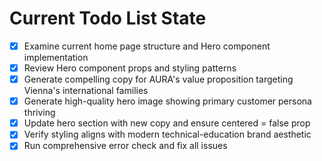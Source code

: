 <!-- DO NOT EDIT - Managed by todo_list tool -->
<!-- Updated: 2025-09-27T09:21:51.104Z -->

# Current Todo List State

- [x] Examine current home page structure and Hero component implementation
- [x] Review Hero component props and styling patterns
- [x] Generate compelling copy for AURA's value proposition targeting Vienna's international families
- [x] Generate high-quality hero image showing primary customer persona thriving
- [x] Update hero section with new copy and ensure centered = false prop
- [x] Verify styling aligns with modern technical-education brand aesthetic
- [x] Run comprehensive error check and fix all issues
